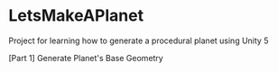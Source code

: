 # LetsMakeAPlanet
Project for learning how to generate a procedural planet using Unity 5

[Part 1] Generate Planet's Base Geometry
